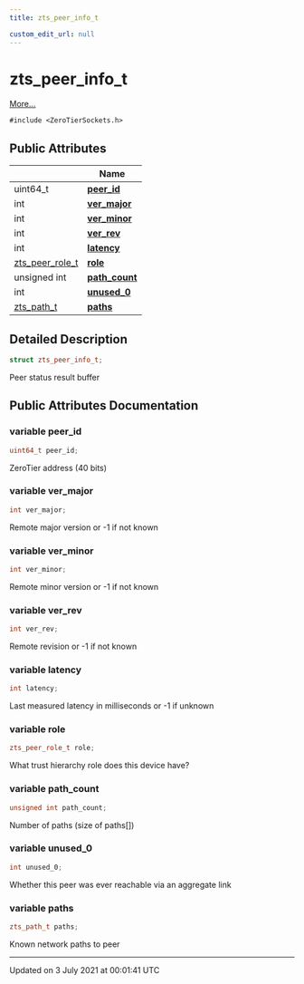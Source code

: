 ```yaml
---
title: zts_peer_info_t

custom_edit_url: null
---
```


# zts_peer_info_t



 [More...](#detailed-description)


`#include <ZeroTierSockets.h>`

## Public Attributes

|                | Name           |
| -------------- | -------------- |
| uint64_t | **[peer_id](/autogen/libzt/classes/structzts__peer__info__t.md#variable-peer_id)**  |
| int | **[ver_major](/autogen/libzt/classes/structzts__peer__info__t.md#variable-ver_major)**  |
| int | **[ver_minor](/autogen/libzt/classes/structzts__peer__info__t.md#variable-ver_minor)**  |
| int | **[ver_rev](/autogen/libzt/classes/structzts__peer__info__t.md#variable-ver_rev)**  |
| int | **[latency](/autogen/libzt/classes/structzts__peer__info__t.md#variable-latency)**  |
| <a href="/autogen/libzt/files/_zero_tier_sockets_8h.md#enum-zts_peer_role_t">zts_peer_role_t</a> | **[role](/autogen/libzt/classes/structzts__peer__info__t.md#variable-role)**  |
| unsigned int | **[path_count](/autogen/libzt/classes/structzts__peer__info__t.md#variable-path_count)**  |
| int | **[unused_0](/autogen/libzt/classes/structzts__peer__info__t.md#variable-unused_0)**  |
| <a href="/autogen/libzt/classes/structzts__path__t.md">zts_path_t</a> | **[paths](/autogen/libzt/classes/structzts__peer__info__t.md#variable-paths)**  |

## Detailed Description

```cpp
struct zts_peer_info_t;
```


Peer status result buffer 

## Public Attributes Documentation

### variable peer_id

```cpp
uint64_t peer_id;
```


ZeroTier address (40 bits) 


### variable ver_major

```cpp
int ver_major;
```


Remote major version or -1 if not known 


### variable ver_minor

```cpp
int ver_minor;
```


Remote minor version or -1 if not known 


### variable ver_rev

```cpp
int ver_rev;
```


Remote revision or -1 if not known 


### variable latency

```cpp
int latency;
```


Last measured latency in milliseconds or -1 if unknown 


### variable role

```cpp
zts_peer_role_t role;
```


What trust hierarchy role does this device have? 


### variable path_count

```cpp
unsigned int path_count;
```


Number of paths (size of paths[]) 


### variable unused_0

```cpp
int unused_0;
```


Whether this peer was ever reachable via an aggregate link 


### variable paths

```cpp
zts_path_t paths;
```


Known network paths to peer 


-------------------------------

Updated on  3 July 2021 at 00:01:41 UTC